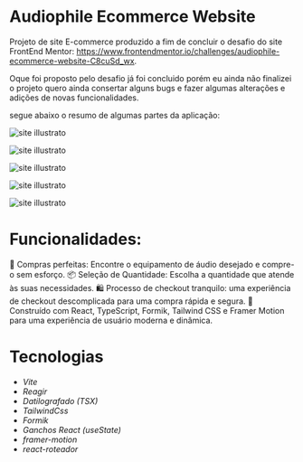# Audiophile Ecommerce Website

Projeto de site E-commerce produzido a fim de concluir o desafio do site FrontEnd Mentor: https://www.frontendmentor.io/challenges/audiophile-ecommerce-website-C8cuSd_wx.

Oque foi proposto pelo desafio já foi concluido porém eu ainda não finalizei o projeto quero ainda consertar alguns bugs e fazer algumas alterações e adições de novas funcionalidades. 

segue abaixo o resumo de algumas partes da aplicação:


![site illustrato](https://tinypic.host/images/2023/11/23/Capture.png)

![site illustrato](https://tinypic.host/images/2023/11/23/codigo-3.png)

![site illustrato](https://tinypic.host/images/2023/11/23/codigo-4.png)

![site illustrato](https://tinypic.host/images/2023/11/23/codigo-5.png)

![site illustrato](https://tinypic.host/images/2023/11/23/codigo-6.png)


# Funcionalidades:

🛒 Compras perfeitas: Encontre o equipamento de áudio desejado e compre-o sem esforço.
📦 Seleção de Quantidade: Escolha a quantidade que atende às suas necessidades.
🛍️ Processo de checkout tranquilo: uma experiência de checkout descomplicada para uma compra rápida e segura.
🚀 Construído com React, TypeScript, Formik, Tailwind CSS e Framer Motion para uma experiência de usuário moderna e dinâmica.


# Tecnologias

- _Vite_
- _Reagir_
- _Datilografado (TSX)_
- _TailwindCss_
- _Formik_
- _Ganchos React (useState)_
- _framer-motion_
- _react-roteador_
